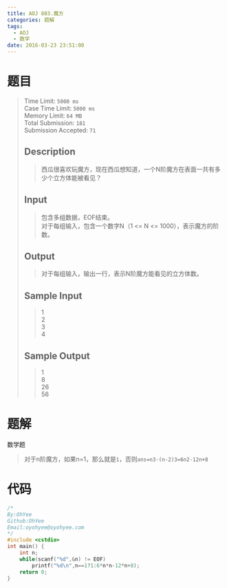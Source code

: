 ```yaml
---
title: AOJ 803.魔方
categories: 题解
tags:
  - AOJ
  - 数学
date: 2016-03-23 23:51:00
---
```

# 题目
> Time Limit: `5000 ms`  
> Case Time Limit: `5000 ms`  
> Memory Limit: `64 MB`  
> Total Submission: `181`  
> Submission Accepted: `71`  
>    
> ## Description  
> > 西瓜很喜欢玩魔方，现在西瓜想知道，一个N阶魔方在表面一共有多少个立方体能被看见？  
> <!--more-->  
>   
> ## Input  
> > 包含多组数据，EOF结束。  
> > 对于每组输入，包含一个数字N（1 <= N <= 1000），表示魔方的阶数。  
>    
>   
> ## Output  
> > 对于每组输入，输出一行，表示N阶魔方能看见的立方体数。  
>    
>   
> ## Sample Input  
> > 1  
> > 2  
> > 3  
> > 4  
>    
>   
> ## Sample Output  
> > 1  
> > 8  
> > 26  
> > 56  


# 题解
数学题

 

> 对于n阶魔方，如果n=1，那么就是`1`，否则`ans=n3-(n-2)3=6n2-12n+8`


# 代码

```cpp
/*
By:OhYee
Github:OhYee
Email:oyohyee@oyohyee.com
*/
#include <cstdio>
int main() {
    int n;
    while(scanf("%d",&n) != EOF)
        printf("%d\n",n==1?1:6*n*n-12*n+8);
    return 0;
}
```